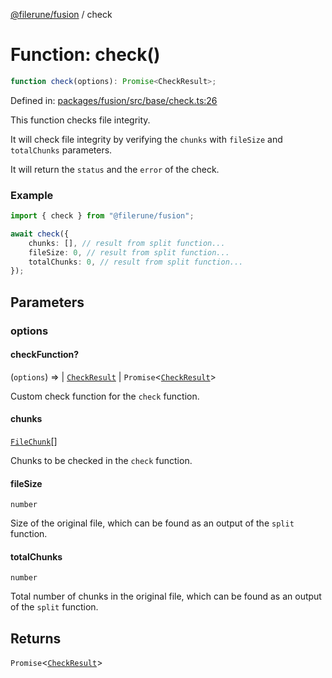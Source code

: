 [@filerune/fusion](../README.md) / check

# Function: check()

```ts
function check(options): Promise<CheckResult>;
```

Defined in: [packages/fusion/src/base/check.ts:26](https://github.com/filerune/javascript/blob/e35128d5deea4a3f64742db5fcfda1a7f8c2cb71/packages/fusion/src/base/check.ts#L26)

This function checks file integrity.

It will check file integrity by verifying
the `chunks` with `fileSize` and `totalChunks` parameters.

It will return the `status` and the `error` of the check.

### Example

```ts
import { check } from "@filerune/fusion";

await check({
    chunks: [], // result from split function...
    fileSize: 0, // result from split function...
    totalChunks: 0, // result from split function...
});
```

## Parameters

### options

#### checkFunction?

(`options`) => 
  \| [`CheckResult`](../type-aliases/CheckResult.md)
  \| `Promise`\<[`CheckResult`](../type-aliases/CheckResult.md)\>

Custom check function for the `check` function.

#### chunks

[`FileChunk`](../type-aliases/FileChunk.md)[]

Chunks to be checked in the `check` function.

#### fileSize

`number`

Size of the original file,
which can be found as an output of the `split` function.

#### totalChunks

`number`

Total number of chunks in the original file,
which can be found as an output of the `split` function.

## Returns

`Promise`\<[`CheckResult`](../type-aliases/CheckResult.md)\>
